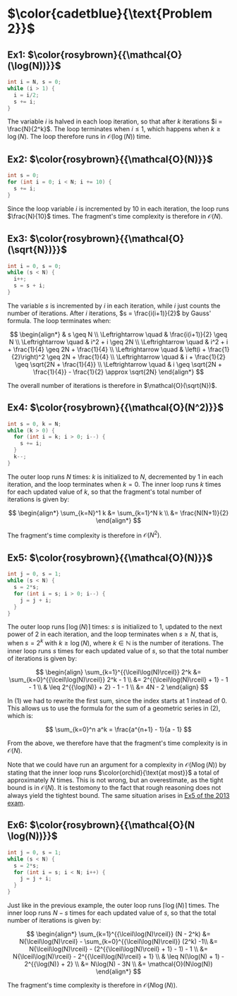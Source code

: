 # $\color{cadetblue}{\text{Problem 2}}$

## Ex1: $\color{rosybrown}{{\mathcal{O}(\log(N))}}$

```c
int i = N, s = 0;
while (i > 1) {
  i = i/2;
  s += i;
}
```

The variable $i$ is halved in each loop iteration, so that after $k$ iterations $i = \frac{N}{2^k}$. The loop terminates when $i \leq 1$, which happens when $k \geq \log(N)$. The loop therefore runs in $\mathcal{O}(\log(N))$ time.

## Ex2: $\color{rosybrown}{{\mathcal{O}(N)}}$

```c
int s = 0;
for (int i = 0; i < N; i += 10) {
  s += i;
}
```

Since the loop variable $i$ is incremented by 10 in each iteration, the loop runs $\frac{N}{10}$ times. The fragment's time complexity is therefore in $\mathcal{O}(N)$.

## Ex3: $\color{rosybrown}{{\mathcal{O}(\sqrt{N})}}$

```c
int i = 0, s = 0;
while (s < N) {
  i++;
  s = s + i;
}
```

The variable $s$ is incremented by $i$ in each iteration, while $i$ just counts the number of iterations. After $i$ iterations, $s = \frac{i(i+1)}{2}$ by Gauss' formula. The loop terminates when:

$$
\begin{align*}
& s \geq N \\
\Leftrightarrow \quad & \frac{i(i+1)}{2} \geq N \\
\Leftrightarrow \quad &  i^2 + i \geq 2N \\
\Leftrightarrow \quad & i^2 + i + \frac{1}{4} \geq 2N + \frac{1}{4} \\
\Leftrightarrow \quad & \left(i + \frac{1}{2}\right)^2 \geq 2N + \frac{1}{4} \\
\Leftrightarrow \quad & i + \frac{1}{2} \geq \sqrt{2N + \frac{1}{4}} \\
\Leftrightarrow \quad & i \geq \sqrt{2N + \frac{1}{4}} - \frac{1}{2} \approx \sqrt{2N}
\end{align*}
$$

The overall number of iterations is therefore in $\mathcal{O}(\sqrt{N})$.

## Ex4: $\color{rosybrown}{{\mathcal{O}(N^2)}}$

```c
int s = 0, k = N;
while (k > 0) {
  for (int i = k; i > 0; i--) {
    s += i;
  }
  k--;
}
```

The outer loop runs $N$ times: $k$ is initialized to $N$, decremented by $1$ in each iteration, and the loop terminates when $k = 0$. The inner loop runs $k$ times for each updated value of $k$, so that the fragment's total number of iterations is given by:

$$
\begin{align*}
\sum_{k=N}^1 k &= \sum_{k=1}^N k \\
&= \frac{N(N+1)}{2}
\end{align*}
$$

The fragment's time complexity is therefore in $\mathcal{O}(N^2)$.

## Ex5: $\color{rosybrown}{{\mathcal{O}(N)}}$

```c
int j = 0, s = 1;
while (s < N) {
  s = 2*s;
  for (int i = s; i > 0; i--) {
    j = j + i;
  }
}
```

The outer loop runs $\lceil\log(N)\rceil$ times: $s$ is initialized to $1$, updated to the next power of $2$ in each iteration, and the loop terminates when $s \geq N$, that is, when $s = 2^k$ with $k \geq \log(N)$, where $k \in \mathbb{N}$ is the number of iterations.
The inner loop runs $s$ times for each updated value of $s$, so that the total number of iterations is given by:

$$
\begin{align}
\sum_{k=1}^{{\lceil\log(N)\rceil}} 2^k &= \sum_{k=0}^{{\lceil\log(N)\rceil}} 2^k - 1 \\
&= 2^{{\lceil\log(N)\rceil} + 1} - 1 - 1 \\
& \leq 2^{{\log(N)} + 2} - 1 - 1 \\
&= 4N - 2
\end{align}
$$

In (1) we had to rewrite the first sum, since the index starts at $1$ instead of $0$. This allows us to use the formula for the sum of a geometric series in (2), which is:

$$
\sum_{k=0}^n a^k = \frac{a^{n+1} - 1}{a - 1}
$$

From the above, we therefore have that the fragment's time complexity is in $\mathcal{O}(N)$.

Note that we could have run an argument for a complexity in $\mathcal{O}(N \log(N))$ by stating that the inner loop runs $\color{orchid}{\text{at most}}$ a total of approximately $N$ times. This is not wrong, but an overestimate, as the tight bound is in $\mathcal{O}(N)$. It is testomony to the fact that rough reasoning does not always yield the tightest bound. The same situation arises in [Ex5 of the 2013 exam](https://github.com/pl3onasm/Imperative-programming/blob/main/IP-Finals/2013/problem3.md#ex5-colorrosybrownmathcalon).

## Ex6: $\color{rosybrown}{{\mathcal{O}(N \log(N))}}$

```c
int j = 0, s = 1;
while (s < N) {
  s = 2*s;
  for (int i = s; i < N; i++) {
    j = j + i;
  }
}
```

Just like in the previous example, the outer loop runs $\lceil\log(N)\rceil$ times. The inner loop runs $N - s$ times for each updated value of $s$, so that the total number of iterations is given by:

$$
\begin{align*}
\sum_{k=1}^{{\lceil\log(N)\rceil}} (N - 2^k) &= N{\lceil\log(N)\rceil} - \sum_{k=0}^{{\lceil\log(N)\rceil}} (2^k) -1\\
&= N{\lceil\log(N)\rceil} - (2^{{\lceil\log(N)\rceil} + 1} - 1) - 1 \\
&= N{\lceil\log(N)\rceil} - 2^{{\lceil\log(N)\rceil} + 1} \\
& \leq N(\log(N) + 1) - 2^{{\log(N)} + 2} \\
&= N\log(N) - 3N \\
&= \mathcal{O}(N\log(N))
\end{align*}
$$

The fragment's time complexity is therefore in $\mathcal{O}(N \log(N))$.
